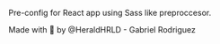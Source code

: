 Pre-config for React app using Sass like
preproccesor.

Made with 🤍 by @HeraldHRLD - Gabriel Rodriguez